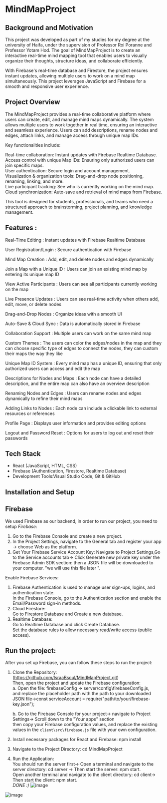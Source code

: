 # MindMapProject

## Background and Motivation

 This project was developed as part of my studies for my degree at the university of Haifa, under the supervision of Professor Roi Poranne  and Professor Yotam Hod. The goal of MindMapProject is to create an interactive real-time mind mapping tool that enables users to visually organize their thoughts, structure ideas, and collaborate efficiently.

With Firebase's real-time database and Firestore, the project ensures instant updates, allowing multiple users to work on a mind map simultaneously. This project leverages JavaScript and Firebase for a smooth and responsive user experience.


## Project Overview

The MindMapProject provides a real-time collaborative platform where users can create, edit, and manage mind maps dynamically. The system allows multiple users to work together in real time, ensuring an interactive and seamless experience. Users can add descriptions, rename nodes and edges, attach links, and manage access through unique map IDs.

Key functionalities include:

Real-time collaboration: Instant updates with Firebase Realtime Database.  
Access control with unique Map IDs: Ensuring only authorized users can join specific maps.  
User authentication: Secure login and account management.  
Visualization & organization tools: Drag-and-drop node positioning, renaming, linking, and more.  
Live participant tracking: See who is currently working on the mind map.  
Cloud synchronization: Auto-save and retrieval of mind maps from Firebase.  

This tool is designed for students, professionals, and teams who need a structured approach to brainstorming, project planning, and knowledge management.

## Features :

Real-Time Editing : Instant updates with Firebase Realtime Database  

User Registration/Login : Secure authentication with Firebase 

Mind Map Creation : Add, edit, and delete nodes and edges dynamically  

Join a Map with a Unique ID : Users can join an existing mind map by entering its unique map ID 

View Active Participants : Users can see all participants currently working on the map  

Live Presence Updates : Users can see real-time activity when others add, edit, move, or delete nodes  

Drag-and-Drop Nodes : Organize ideas with a smooth UI 

Auto-Save & Cloud Sync : Data is automatically stored in Firebase  

Collaboration Support : Multiple users can work on the same mind map 

Custom Themes : The users can color the edges/nodes in the map and they can choose specific type of edges to connect the nodes, they can custom their maps the way they like   

Unique Map ID System : Every mind map has a unique ID, ensuring that only authorized users can access and edit the map  

Descriptions for Nodes and Maps : Each node can have a detailed description, and the entire map can also have an overview description  

Renaming Nodes and Edges : Users can rename nodes and edges dynamically to refine their mind maps  

Adding Links to Nodes : Each node can include a clickable link to external resources or references  

Profile Page : Displays user information and provides editing options  

Logout and Password Reset : Options for users to log out and reset their passwords  



##  Tech Stack
- React (JavaScript, HTML, CSS) 
- Firebase (Authentication, Firestore, Realtime Database)  
- Development Tools:Visual Studio Code, Git & GitHub  


## Installation and Setup

## Firebase
We used Firebase as our backend, in order to run our project, you need to setup *Firebase*:

1. Go to the Firebase Console and create a new project.
2. In the Project Settings, navigate to the General tab and register your app -> choose Web as the platform.
3. Get Your Firebase Service Account Key:
Navigate to Project Settings,Go to the Service accounts tab-> Click Generate new private key under the Firebase Admin SDK section:
then a JSON file will be downloaded to your computer. 
"we will use this file later ".

Enable Firebase Services:
1. Firebase Authentication is used to manage user sign-ups, logins, and authentication state.<br>
In the Firebase Console, go to the Authentication section and enable the Email/Password sign-in methods.
2. Cloud Firestore:<br>
Go to Firestore Database and Create a new database.
3. Realtime Database:<br>
Go to Realtime Database and click Create Database.<br>
Set the database rules to allow necessary read/write access (public access).

## Run the project:
After you set up Firebase, you can follow these steps to run the project:

1. Clone the Repository: (https://github.com/IsraaBsoul/MindMapProject.git)<br>
Then, open the project and update the Firebase configuration:<br>
   a. Open the file: firebaseConfig -> server\config\firebaseConfig.js, <br>
   and replace the placeholder path with the path to your downloaded JSON file->const serviceAccount = require("path/to/your/firebase-key.json");

   b. Go to the Firebase Console for your project-> navigate to Project Settings-> Scroll down to the "Your apps" section <br>
   then copy your Firebase configuration values, and replace the existing values in the `client\src\firebase.js` file with your own configuration.

2. Install necessary packages for React and Firebase: npm install
3. Navigate to the Project Directory: cd MindMapProject
4. Run the Application:<br>
You should run the server first-> Open a terminal and navigate to the server directory: cd server -> Then start the server: npm start.<br>
Open another terminal and navigate to the client directory: cd client-> Then start the client: npm start.<br>
*DONE :)*
![image](https://github.com/user-attachments/assets/49893958-7f81-4962-babe-63924c6a28e2)

 ![image](https://github.com/user-attachments/assets/24b94d77-3dfc-4a07-b58f-5ca7a96d3cce)





